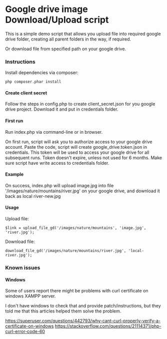 <h1> Google drive image Download/Upload script </h1>

This is a simple demo script that allows you upload file into required google drive folder,
creating all parent folders in the way, if required.

Or download file from specified path on your google drive.

<h3> Instructions </h3>

Install dependencies via composer:

	php composer.phar install

<h4> Create client secret </h4>

Follow the steps in config.php to create client_secret.json for you google drive project.
Download it and put in credentials folder.

<h4> First run </h4>

Run index.php via command-line or in browser. 

On first run, script will ask you to authorize access to your google drive account.
Paste the code, script will create google_drive.token.json in credentials.
This token will be used to access your google drive for all subsequent runs.
Token doesn't expire, unless not used for 6 months.
Make sure script have write access to credentials folder.

<h4> Example </h4>

On success, index.php will upload image.jpg into file '/images/nature/mountains/river.jpg' on your google drive,
and download it back as local river-new.jpg


<h4> Usage </h4>

Upload file:

	$link = upload_file_gd('/images/nature/mountains', 'image.jpg', 'river.jpg');

Download file:

	download_file_gd('/images/nature/mountains/river.jpg', 'local-river.jpg');

<h3> Known issues </h3>
<h4> Windows </h4>
Some of users report there might be problems with curl certificate on windows XAMPP server.
<p>I don't have windows to check that and provide patch/instructions, but they told me that this articles helped them solve the problem.

https://superuser.com/questions/442793/why-cant-curl-properly-verify-a-certificate-on-windows
https://stackoverflow.com/questions/21114371/php-curl-error-code-60
